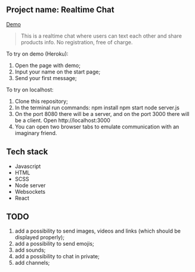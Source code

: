 ## Project name: Realtime Chat

[Demo](https://war-room-chat.herokuapp.com/)  
> This is a realtime chat where users can text each other and share products info. No registration, free of charge.

To try on demo (Heroku):
1. Open the page with demo;
2. Input your name on the start page;
3. Send your first message;

To try on localhost:
1. Clone this repository;
2. In the terminal run commands:
npm install
npm start
node server.js
3. On the port 8080 there will be a server, and on the port 3000 there will be a client.
Open http://localhost:3000 
4. You can open two browser tabs to emulate communication with an imaginary friend.

## Tech stack

* Javascript 
* HTML
* SCSS
* Node server
* Websockets
* React

## TODO

1. add a possibility to send images, videos and links (which should be displayed properly);
2. add a possibility to send emojis;
3. add sounds;
4. add a possibility to chat in private;
5. add channels;
